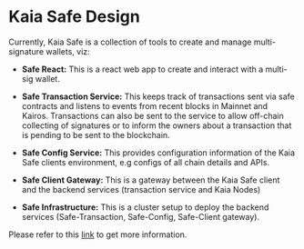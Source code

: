 # Kaia Safe Design

Currently, Kaia Safe is a collection of tools to create and manage multi-signature wallets, viz:

* **Safe React:** This is a react web app to create and interact with a multi-sig wallet.

* **Safe Transaction Service:** This keeps track of transactions sent via safe contracts and listens to events from recent blocks in Mainnet and Kairos. Transactions can also be sent to the service to allow off-chain collecting of signatures or to inform the owners about a transaction that is pending to be sent to the blockchain.

* **Safe Config Service:** This provides configuration information of the Kaia Safe clients environment, e.g configs of all chain details and APIs.

* **Safe Client Gateway:** This is a gateway between the Kaia Safe client and the backend services (transaction service and Kaia Nodes)

* **Safe Infrastructure:** This is a  cluster setup to deploy the backend services (Safe-Transaction, Safe-Config, Safe-Client gateway). 

Please refer to this [link](https://github.com/klaytn/klaytn-safe-react) to get more information.